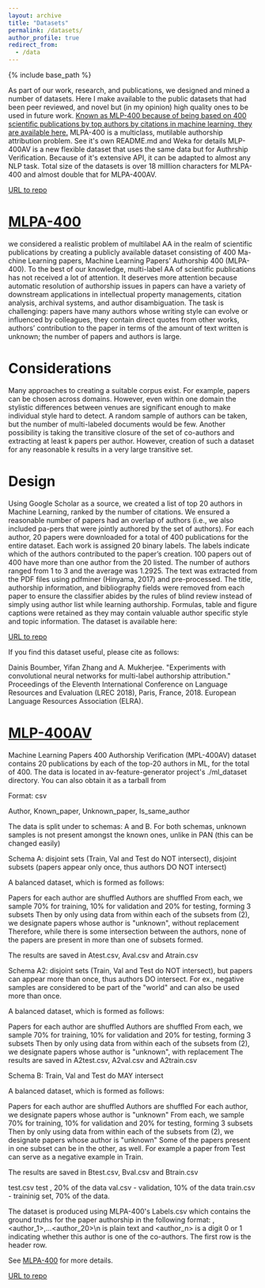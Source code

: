 ```yaml
---
layout: archive
title: "Datasets"
permalink: /datasets/
author_profile: true
redirect_from:
  - /data
---
```


{% include base_path %}

As part of our work, research, and publications, we designed and mined a number of datasets. Here I make available to the public datasets that had been peer reviewed, and novel but (in my opinion) high quality ones to be used in future work.
[Known as MLP-400 because of being based on 400 scientific publications by top authors by citations in machine learning, they are available here.](https://github.com/dainis-boumber/MLP-400-datasets)
MLPA-400 is a multiclass, mutilable authorship attribution problem. See it's own README.md and Weka for details
MLP-400AV is a new flexible dataset that uses the same data but for Authrship Verification. Because of it's extensive API, it can be adapted to almost any NLP task.
Total size of the datasets is over 18 milllion characters for MLPA-400 and almost double that for MLPA-400AV.

[URL to repo](https://github.com/dainis-boumber/MLP-400-datasets)

[MLPA-400](https://github.com/dainis-boumber/AA_CNN/wiki/MLPA-400-Dataset)
======

we considered a realistic problem of multilabel AA in the realm of scientific publications by creating a publicly available dataset consisting of 400 Ma-
chine Learning papers, Machine Learning Papers’ Authorship 400 (MLPA-400). To the best of our knowledge, multi-label AA of scientific publications has not received
a lot of attention. It deserves more attention because automatic resolution of authorship issues in papers can have a variety of downstream applications in intellectual property 
managements, citation analysis, archival systems, and author disambiguation. The task is challenging: papers have many authors whose writing style can evolve or influenced 
by colleagues, they contain direct quotes from other works, authors’ contribution to the paper in terms of the amount of text written is unknown; the number of papers and authors is large.

Considerations
======

Many approaches to creating a suitable corpus exist. For example, papers can be chosen across domains. However, even within one domain the stylistic differences between
venues are significant enough to make individual style hard to detect. A random sample of authors can be taken, but the number of multi-labeled documents would be few. Another possibility 
is taking the transitive closure of the set of co-authors and extracting at least k papers per author. However, creation of such a dataset for any reasonable k results in a very large transitive set.

Design
======

Using Google Scholar as a source, we created a list of top 20 authors in Machine Learning, ranked by the number of citations. We ensured a reasonable number of papers had an overlap of authors 
(i.e., we also included pa-pers that were jointly authored by the set of authors). For each author, 20 papers were downloaded for a total of 400
publications for the entire dataset. Each work is assigned 20 binary labels. The labels indicate which of the authors contributed to the paper’s creation. 100 papers out of 400 have more than one author from the 20 listed.
The number of authors ranged from 1 to 3 and the average was 1.2925. The text was extracted from the PDF files using pdfminer (Hinyama, 2017) and pre-processed. The title, authorship information, and bibliography fields were removed from each paper to ensure the classifier abides by
the rules of blind review instead of simply using author list while learning authorship. Formulas, table and figure captions were retained as they may contain valuable author specific style and topic information. 
The dataset is available here:

[URL to repo](https://github.com/dainis-boumber/AA_CNN/wiki/MLPA-400-Dataset)

If you find this dataset useful, please cite as follows: 

Dainis Boumber, Yifan Zhang and A. Mukherjee. "Experiments with convolutional neural networks for multi-label authorship attribution." Proceedings of the Eleventh International Conference on Language Resources and Evaluation (LREC 2018), Paris, France, 2018. European Language Resources Association (ELRA).

[MLP-400AV](https://github.com/dainis-boumber/MLP-400-datasets/tree/master/MLP-400AV)
======

Machine Learning Papers 400 Authorship Verification (MPL-400AV) dataset contains 20 publications by each of the top-20 authors in ML, for the total of 400.
The data is located in av-feature-generator project's ./ml_dataset directory. You can also obtain it as a tarball from

Format: csv

Author, Known_paper, Unknown_paper, Is_same_author

The data is split under to schemas: A and B. For both schemas, unknown samples is not present amongst the known ones, unlike in PAN (this can be changed easily)

Schema A: disjoint sets (Train, Val and Test do NOT intersect), disjoint subsets (papers appear only once, thus authors DO NOT intersect)

A balanced dataset, which is formed as follows:

Papers for each author are shuffled
Authors are shuffled
From each, we sample 70% for training, 10% for validation and 20% for testing, forming 3 subsets
Then by only using data from within each of the subsets from (2), we designate papers whose author is "unknown", without replacement
Therefore, while there is some intersection between the authors, none of the papers are present in more than one of subsets formed.

The results are saved in Atest.csv, Aval.csv and Atrain.csv

Schema A2: disjoint sets (Train, Val and Test do NOT intersect), but papers can appear more than once, thus authors DO intersect. For ex., negative samples are considered to be part of the "world" and can also be used more than once.

A balanced dataset, which is formed as follows:

Papers for each author are shuffled
Authors are shuffled
From each, we sample 70% for training, 10% for validation and 20% for testing, forming 3 subsets
Then by only using data from within each of the subsets from (2), we designate papers whose author is "unknown", with replacement
The results are saved in A2test.csv, A2val.csv and A2train.csv

Schema B: Train, Val and Test do MAY intersect

A balanced dataset, which is formed as follows:

Papers for each author are shuffled
Authors are shuffled
For each author, we designate papers whose author is "unknown"
From each, we sample 70% for training, 10% for validation and 20% for testing, forming 3 subsets
Then by only using data from within each of the subsets from (2), we designate papers whose author is "unknown"
Some of the papers present in one subset can be in the other, as well. For example a paper from Test can serve as a negative example in Train.

The results are saved in Btest.csv, Bval.csv and Btrain.csv

test.csv test , 20% of the data val.csv - validation, 10% of the data train.csv - traininig set, 70% of the data.

The dataset is produced using MLPA-400's Labels.csv which contains the ground truths for the paper authorship in the following format: ,<author_1>,...<author_20>\n is plain text and <author_n> is a digit 0 or 1 indicating whether this author is one of the co-authors. The first row is the header row.

See [MLPA-400](https://github.com/dainis-boumber/AA_CNN/wiki/MLPA-400-Dataset) for more details.

[URL to repo](https://github.com/dainis-boumber/MLP-400-datasets/tree/master/MLP-400AV)
